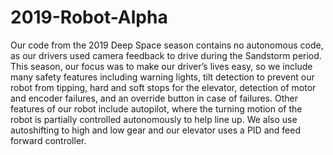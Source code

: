 # 2019-Robot-Alpha
Our code from the 2019 Deep Space season contains no autonomous code, as our drivers used camera feedback to drive during the Sandstorm period. This season, our focus was to make our driver’s lives easy, so we include many safety features including warning lights, tilt detection to prevent our robot from tipping, hard and soft stops for the elevator, detection of motor and encoder failures, and an override button in case of failures. Other features of our robot include autopilot, where the turning motion of the robot is partially controlled autonomously to help line up. We also use autoshifting to high and low gear and our elevator uses a PID and feed forward controller. 
